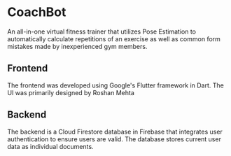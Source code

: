# CoachBot

An all-in-one virtual fitness trainer that utilizes Pose Estimation to automatically calculate repetitions of an exercise as well as common form mistakes made by inexperienced gym members.

## Frontend

The frontend was developed using Google's Flutter framework in Dart. The UI was primarily designed by Roshan Mehta

## Backend

The backend is a Cloud Firestore database in Firebase that integrates user authentication to ensure users are valid. The database stores current user data as individual documents.
